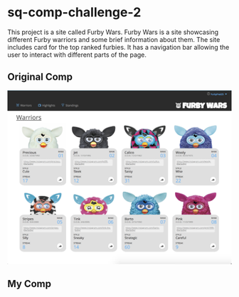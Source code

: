 # sq-comp-challenge-2

This project is a site called Furby Wars.  Furby Wars is a site showcasing different Furby warriors and some brief information about them.  The site includes card for the top ranked furbies.  It has a navigation bar allowing the user to interact with different parts of the page.

## Original Comp

![Original Comp](images/my-comp.png)

## My Comp
